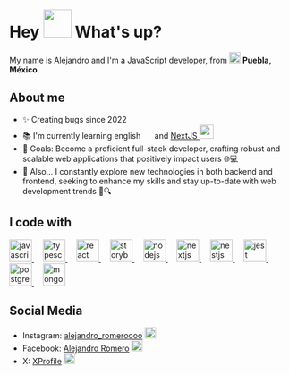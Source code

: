 <h1> Hey <img src="https://emojis.slackmojis.com/emojis/images/1577305505/7373/hand_wave.gif?1577305505" width="50" /> What's up?</h1>

<p> My name is Alejandro and I'm a JavaScript developer, from <img src="https://emojicdn.elk.sh/🇲🇽" width="20" /> <b>Puebla, México</b>. </p>

## About me

- ✨ Creating bugs since 2022
- 📚 I'm currently learning english <img src="https://cdn-icons-png.flaticon.com/128/197/197484.png" width="17" />  and <a href="https://nextjs.org" target="_blank">NextJS <img src="https://cdn.jsdelivr.net/gh/devicons/devicon/icons/nextjs/nextjs-original.svg" height="25" alt="nextjs logo"  /></a>
- 🎯 Goals: Become a proficient full-stack developer, crafting robust and scalable web applications that positively impact users 🌐💻
- 🎲 Also... I constantly explore new technologies in both backend and frontend, seeking to enhance my skills and stay up-to-date with web development trends 🔄🔍

## I code with

<div align="left">
  <a href="https://developer.mozilla.org/en-US/docs/Web/JavaScript" target="_blank">
    <img src="https://cdn.jsdelivr.net/gh/devicons/devicon/icons/javascript/javascript-original.svg" height="40" alt="javascript logo"  />
  </a>
  <img width="12" />
  <a href="https://www.typescriptlang.org" target="_blank">
    <img src="https://cdn.jsdelivr.net/gh/devicons/devicon/icons/typescript/typescript-original.svg" height="40" alt="typescript logo"  />
  </a>
  <img width="12" />
  <a href="https://react.dev" target="_blank">
  <img src="https://cdn.jsdelivr.net/gh/devicons/devicon/icons/react/react-original.svg" height="40" alt="react logo"  />
  </a>
  <img width="12" />
  <a href="https://storybook.js.org" target="_blank">
    <img src="https://cdn.jsdelivr.net/gh/devicons/devicon/icons/storybook/storybook-original.svg" height="40" alt="storybook logo"  />
  </a>
  <img width="12" />
  <a href="https://nodejs.org" target="_blank">
    <img src="https://cdn.jsdelivr.net/gh/devicons/devicon/icons/nodejs/nodejs-original.svg" height="40" alt="nodejs logo"  />
  </a>
  <img width="12" />
  <a href="https://nextjs.org" target="_blank">
    <img src="https://cdn.jsdelivr.net/gh/devicons/devicon/icons/nextjs/nextjs-original.svg" height="40" alt="nextjs logo"  />
  </a>
  <img width="12" />
  <a href="https://nestjs.com" target="_blank">
    <img src="https://cdn.jsdelivr.net/gh/devicons/devicon/icons/nestjs/nestjs-original.svg" height="40" alt="nestjs logo"  />
  </a>
  <img width="12" />
  <a href="https://jestjs.io" target="_blank">
    <img src="https://cdn.jsdelivr.net/gh/devicons/devicon/icons/jest/jest-plain.svg" height="40" alt="jest logo"  />
  </a>
  <img width="12" />
  <a href="https://www.postgresql.org/docs/" target="_blank">
    <img src="https://cdn.jsdelivr.net/gh/devicons/devicon/icons/postgresql/postgresql-original.svg" height="40" alt="postgresql logo"  />
  </a>
  <img width="12" />
  <a href="https://docs.mongodb.com/" target="_blank">
    <img src="https://cdn.jsdelivr.net/gh/devicons/devicon/icons/mongodb/mongodb-original.svg" height="40" alt="mongodb logo"  />
  </a>
</div>

## Social Media

- Instagram: [alejandro_romeroooo](https://www.instagram.com/alejandro_romeroooo/) <img src="https://img.icons8.com/fluent/48/000000/instagram-new.png" width="20" />
- Facebook: [Alejandro Romero](https://www.facebook.com/profile.php?id=61553926479601) <img src="https://img.icons8.com/fluent/48/000000/facebook-new.png" width="20" />
- X: [XProfile](https://www.x.com/) <img src="https://emojicdn.elk.sh/❌" width="20" />
